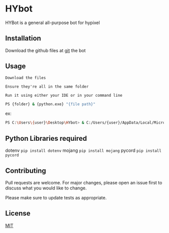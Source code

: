 # HYbot

HYBot is a general all-purpose bot for hypixel

## Installation

Download the github files at [git](https://github.com/Zmottos/HYbot) the bot

## Usage

```
Download the files

Ensure they're all in the same folder
    
Run it using either your IDE or in your command line
```

```bash
PS {folder} & {python.exe} "{file path}"
```
ex:
```bash
PS C:\Users\{user}\Desktop\HYbot> & C:/Users/{user}/AppData/Local/Microsoft/WindowsApps/python3.11.exe "c:/Users/{user}/Desktop/HYbot/hybot.py"
```

## Python Libraries required

dotenv `pip install dotenv`
mojang `pip install mojang`
pycord `pip install pycord`

## Contributing

Pull requests are welcome. For major changes, please open an issue first
to discuss what you would like to change.

Please make sure to update tests as appropriate.

## License

[MIT](https://choosealicense.com/licenses/mit/)
